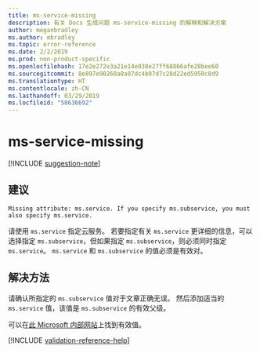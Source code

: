 ```yaml
---
title: ms-service-missing
description: 有关 Docs 生成问题 ms-service-missing 的解释和解决方案
author: meganbradley
ms.author: mbradley
ms.topic: error-reference
ms.date: 2/2/2019
ms.prod: non-product-specific
ms.openlocfilehash: 17e2e272e3a21e14e038e27ff68866afe28bee60
ms.sourcegitcommit: 8e897e90268a8a87dc4b97d7c28d22ed5950c8d9
ms.translationtype: HT
ms.contentlocale: zh-CN
ms.lasthandoff: 03/29/2019
ms.locfileid: "58636692"
---
```

# <a name="ms-service-missing"></a>ms-service-missing

[!INCLUDE [suggestion-note](includes/suggestion-note.md)]

## <a name="suggestion"></a>建议

`Missing attribute: ms.service. If you specify ms.subservice, you must also specify ms.service.`

请使用 `ms.service` 指定云服务。 若要指定有关 `ms.service` 更详细的信息，可以选择指定 `ms.subservice`，但如果指定 `ms.subservice`，则必须同时指定 `ms.service`。 `ms.service` 和 `ms.subservice` 的值必须是有效对。

## <a name="resolution"></a>解决方法

请确认所指定的 `ms.subservice` 值对于文章正确无误。 然后添加适当的 `ms.service` 值，该值是 `ms.subservice` 的有效父级。

可以在[此 Microsoft 内部网站](https://docsmetadatatool.azurewebsites.net/allowlists)上找到有效值。

<!--make sure to add this file to your includes folder and verify the path-->
[!INCLUDE [validation-reference-help](includes/validation-reference-help.md)]
